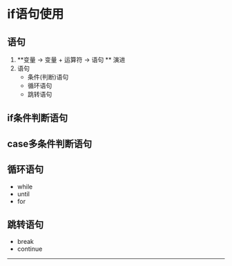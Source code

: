 # if语句使用

## 语句


1. **变量 ->  变量 + 运算符 -> 语句 ** 演进
2. 语句
   * 条件(判断)语句
   * 循环语句
   * 跳转语句




## if条件判断语句




## case多条件判断语句




## 循环语句

* while
* until
* for




## 跳转语句

* break
* continue












---
